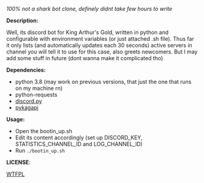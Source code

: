 *100% not a shark bot clone, definely didnt take few hours to write*

**Description:**

Well, its discord bot for King Arthur's Gold, written in python and configurable with environment variables (or just attached .sh file). Thus far it only lists (and automatically updates each 30 seconds) active servers in channel you will tell it to use for this case, also greets newcomers. But I may add some stuff in future (dont wanna make it complicated tho)

**Dependencies:**

- python 3.8 (may work on previous versions, that just the one that runs on my machine rn)
- python-requests
- [discord.py](https://github.com/Rapptz/discord.py)
- [pykagapi](https://github.com/moonburnt/pykagapi)

**Usage:**

- Open the bootin_up.sh
- Edit its content accordingly (set up DISCORD_KEY, STATISTICS_CHANNEL_ID and LOG_CHANNEL_ID)
- Run `./bootin_up.sh`

**LICENSE**:

[WTFPL](LICENSE)

